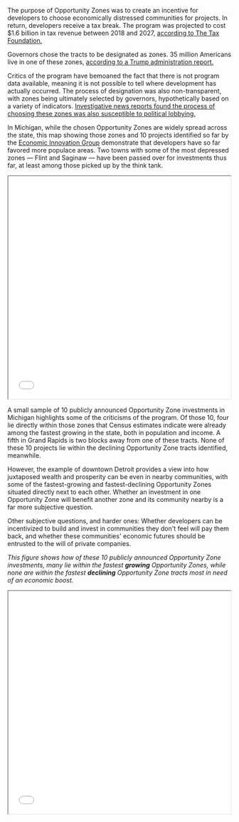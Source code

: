The purpose of Opportunity Zones was to create an incentive for developers to choose economically distressed communities for projects. In return, developers receive a tax break. The program was projected to cost $1.6 billion in tax revenue between 2018 and 2027, <a href = "https://taxfoundation.org/opportunity-zones-what-we-know-and-what-we-dont/">according to The Tax Foundation.</a>

<p>Governors chose the tracts to be designated as zones. 35 million Americans live in one of these zones, <a href="https://opportunityzones.hud.gov/sites/opportunityzones.hud.gov/files/documents/OZ_One_Year_Report.pdf"> according to a Trump administration report.</a></p>

<p>Critics of the program have bemoaned the fact that there is not program data available, meaning it is not possible to tell where development has actually occurred. The process of designation was also non-transparent, with zones being ultimately selected by governors, hypothetically based on a variety of indicators. <a href="https://www.propublica.org/article/superyacht-marina-west-palm-beach-opportunity-zone-trump-tax-break-to-help-the-poor-went-to-a-rich-gop-donor">Investigative news reports found the process of choosing these zones was also susceptible to political lobbying.</a> </p>

<p>In Michigan, while the chosen Opportunity Zones are widely spread across the state, this map showing those zones and 10 projects identified so far by the <a href = "https://eig.org/oz-activity-map">Economic Innovation Group</a> demonstrate that developers have so far favored more populace areas. Two towns with some of the most depressed zones — Flint and Saginaw — have been passed over for investments thus far, at least among those picked up by the think tank.</p>

<iframe src="opzones_map.html" height="500" width="500"></iframe>

<p>A small sample of 10 publicly announced Opportunity Zone investments in Michigan highlights some of the criticisms of the program. Of those 10, four lie directly within those zones that Census estimates indicate were already among the fastest growing in the state, both in population and income. A fifth in Grand Rapids is two blocks away from one of these tracts. None of these 10 projects lie within the declining Opportunity Zone tracts identified, meanwhile. 

However, the example of downtown Detroit provides a view into how juxtaposed wealth and prosperity can be even in nearby communities, with some of the fastest-growing and fastest-declining Opportunity Zones situated directly next to each other. Whether an investment in one Opportunity Zone will benefit another zone and its community nearby is a far more subjective question.

Other subjective questions, and harder ones: Whether developers can be incentivized to build and invest in communities they don't feel will pay them back, and whether these communities' economic futures should be entrusted to the will of private companies.</p>

<i>This figure shows how of these 10 publicly announced Opportunity Zone investments, many lie within the fastest <strong>growing</strong> Opportunity Zones, while none are within the fastest <strong>declining</strong> Opportunity Zone tracts most in need of an economic boost. </i>

<iframe src="zoom_map.html" height="500" width="500"></iframe>
